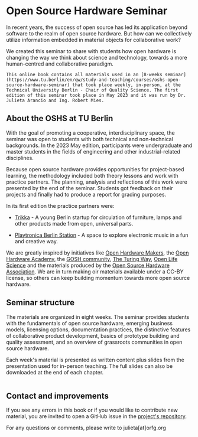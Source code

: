 # Open Source Hardware Seminar

In recent years, the success of open source has led its application beyond software to the realm of open source hardware. But how can we collectively utilize information embedded in material objects for collaborative work?

We created this seminar to share with students how open hardware is changing the way we think about science and technology, towards a more human-centred and collaborative paradigm.

```{admonition} About this book
This online book contains all materials used in an [8-weeks seminar](https://www.tu.berlin/en/qw/study-and-teaching/courses/oshs-open-source-hardware-seminar) that took place weekly, in-person, at the Technical University Berlin - Chair of Quality Science. The first edition of this seminar took place in May 2023 and it was run by Dr. Julieta Arancio and Ing. Robert Mies.
```

## About the OSHS at TU Berlin
With the goal of promoting a cooperative, interdisciplinary space, the seminar was open to students with both technical and non-technical backgrounds. In the 2023 May edition, participants were undergraduate and master students in the fields of engineering and other industrial-related disciplines.

Because open source hardware provides opportunities for project-based learning, the methodology included both theory lessons and work with practice partners. The planning, analysis and reflections of this work were presented by the end of the seminar. Students got feedback on their projects and finally had to produce a report for grading purposes.

In its first edition the practice partners were:

- [Trikka](https://trikka.house/about/) - A young Berlin startup for circulation of furniture, lamps and other products made from open, universal parts.

- [Playtronica Berlin Station](https://berlin.playtronica.com/) - A space to explore electronic music in a fun and creative way.

We are greatly inspired by initiatives like [Open Hardware Makers](https://openhardware.space), the [Open Hardware Academy](https://www.openhardware.academy/), the [GOSH community](https://openhardware.science/), [The Turing Way](https://the-turing-way.netlify.app/index.html), [Open Life Science](https://openlifesci.org/) and the materials produced by the [Open Source Hardware Association](https://www.oshwa.org/). We are in turn making oir materials available under a CC-BY license, so others can keep building momentum towards more open source hardware.

## Seminar structure
The materials are organized in eight weeks. The seminar provides students with the fundamentals of open source hardware, emerging business models, licensing options, documentation practices, the distinctive features of collaborative product development, basics of prototype building and quality assessment, and an overview of grassroots communities in open source hardware.

Each week's material is presented as written content plus slides from the presentation used for in-person teaching. The full slides can also be downloaded at the end of each chapter.

```{tableofcontents}
```

## Contact and improvements
If you see any errors in this book or if you would like to contribute new material, you are invited to open a GitHub issue in the [project's repository](https://github.com/thessaly/OSHS-2023/issues/new/choose).

For any questions or comments, please write to julieta[at]orfg.org 
